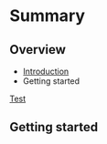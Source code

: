 # Summary

## Overview

* [Introduction](README.md)
* Getting started

[Test](test.md)

## Getting started



